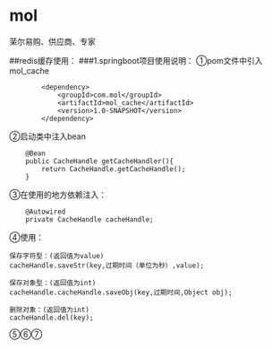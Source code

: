 # mol
茉尔易购、供应商、专家

##redis缓存使用：
###1.springboot项目使用说明：
   ①pom文件中引入mol_cache
    
            <dependency>
                <groupId>com.mol</groupId>
                <artifactId>mol_cache</artifactId>
                <version>1.0-SNAPSHOT</version>
            </dependency>
            
   ②启动类中注入bean

        @Bean
        public CacheHandle getCacheHandler(){
            return CacheHandle.getCacheHandle();
        }
        
   ③在使用的地方依赖注入：
    
        @Autowired
        private CacheHandle cacheHandle;
        
   ④使用：
   
    保存字符型：(返回值为value)
    cacheHandle.saveStr(key,过期时间（单位为秒）,value);
    
    保存对象型：(返回值为int)
    cacheHandle.cacheHandle.saveObj(key,过期时间,Object obj);
    
    删除对象：(返回值为int)
    cacheHandle.del(key);



⑤⑥⑦
